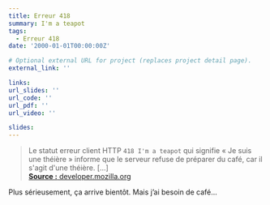 ```yaml
---
title: Erreur 418
summary: I'm a teapot
tags:
  - Erreur 418
date: '2000-01-01T00:00:00Z'

# Optional external URL for project (replaces project detail page).
external_link: ''

links:
url_slides: ''
url_code: ''
url_pdf: ''
url_video: ''

slides:
---
```

> Le statut erreur client HTTP `418 I'm a teapot` qui signifie « Je suis une théière » informe que le serveur refuse de préparer du café, car il s'agit d'une théière. [...]<br> [**Source :** developer.mozilla.org](https://developer.mozilla.org/fr/docs/Web/HTTP/Status/418)

Plus sérieusement, ça arrive bientôt. Mais j’ai besoin de café...

